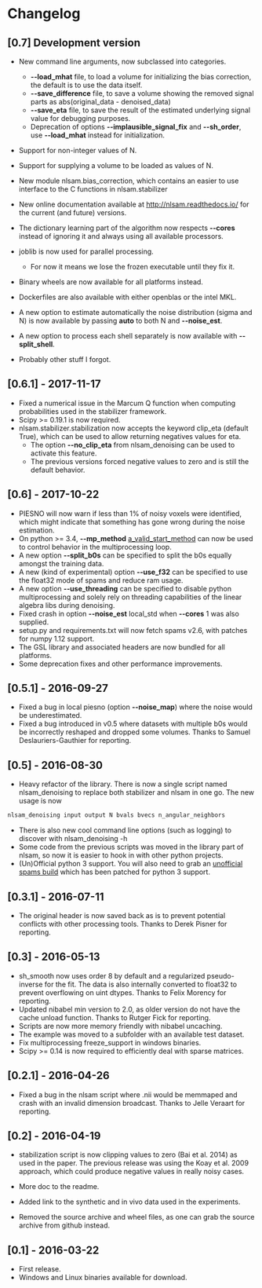 # Changelog

## [0.7] Development version

- New command line arguments, now subclassed into categories.
    + __--load_mhat__ file, to load a volume for initializing the bias correction, the default is to use the data itself.
    + __--save_difference__ file, to save a volume showing the removed signal parts as abs(original_data - denoised_data)
    + __--save_eta__ file, to save the result of the estimated underlying signal value for debugging purposes.
    + Deprecation of options __--implausible_signal_fix__ and __--sh_order__, use __--load_mhat__ instead for initialization.

- Support for non-integer values of N.
- Support for supplying a volume to be loaded as values of N.
- New module nlsam.bias_correction, which contains an easier to use interface to the C functions in nlsam.stabilizer
- New online documentation available at http://nlsam.readthedocs.io/ for the current (and future) versions.
- The dictionary learning part of the algorithm now respects **--cores** instead of ignoring it and always using all available processors.
- joblib is now used for parallel processing.
    - For now it means we lose the frozen executable until they fix it.
- Binary wheels are now available for all platforms instead.
- Dockerfiles are also available with either openblas or the intel MKL.
- A new option to estimate automatically the noise distribution (sigma and N) is now available by passing **auto** to both N and **--noise_est**.
- A new option to process each shell separately is now available with **--split_shell**.
- Probably other stuff I forgot.

## [0.6.1] - 2017-11-17
- Fixed a numerical issue in the Marcum Q function when computing probabilities used in the stabilizer framework.
- Scipy >= 0.19.1 is now required.
- nlsam.stabilizer.stabilization now accepts the keyword clip_eta (default True), which can be used to allow returning negatives values for eta.
    - The option __--no_clip_eta__ from nlsam_denoising can be used to activate this feature.
    - The previous versions forced negative values to zero and is still the default behavior.

## [0.6] - 2017-10-22

- PIESNO will now warn if less than 1% of noisy voxels were identified, which might indicate that something has gone wrong during the noise estimation.
- On python >= 3.4, __--mp_method__ [a_valid_start_method](https://docs.python.org/3/library/multiprocessing.html#contexts-and-start-methods) can now be used to control behavior in the multiprocessing loop.
- A new option __--split_b0s__ can be specified to split the b0s equally amongst the training data.
- A new (kind of experimental) option __--use_f32__ can be specified to use the float32 mode of spams and reduce ram usage.
- A new option __--use_threading__ can be specified to disable python multiprocessing and solely rely on threading capabilities of the linear algebra libs during denoising.
- Fixed crash in option __--noise_est__ local_std when __--cores__ 1 was also supplied.
- setup.py and requirements.txt will now fetch spams v2.6, with patches for numpy 1.12 support.
- The GSL library and associated headers are now bundled for all platforms.
- Some deprecation fixes and other performance improvements.

## [0.5.1] - 2016-09-27

- Fixed a bug in local piesno (option __--noise_map__) where the noise would be underestimated.
- Fixed a bug introduced in v0.5 where datasets with multiple b0s would be incorrectly reshaped and dropped some volumes. Thanks to Samuel Deslauriers-Gauthier for reporting.

## [0.5] - 2016-08-30

- Heavy refactor of the library. There is now a single script named nlsam_denoising
to replace both stabilizer and nlsam in one go.
The new usage is now

~~~bash
nlsam_denoising input output N bvals bvecs n_angular_neighbors
~~~

- There is also new cool command line options (such as logging) to discover with nlsam_denoising -h
- Some code from the previous scripts was moved in the library part of nlsam,
so now it is easier to hook in with other python projects.
- (Un)Official python 3 support. You will also need to grab an
[unofficial spams build](https://github.com/samuelstjean/spams-python/releases) which has been patched for python 3 support.

## [0.3.1] - 2016-07-11

- The original header is now saved back as is to prevent potential conflicts
with other processing tools. Thanks to Derek Pisner for reporting.

## [0.3] - 2016-05-13

- sh_smooth now uses order 8 by default and a regularized pseudo-inverse for the fit.
The data is also internally converted to float32 to prevent overflowing on uint dtypes. Thanks to Felix Morency for reporting.
- Updated nibabel min version to 2.0, as older version do not have the cache unload function. Thanks to Rutger Fick for reporting.
- Scripts are now more memory friendly with nibabel uncaching.
- The example was moved to a subfolder with an available test dataset.
- Fix multiprocessing freeze_support in windows binaries.
- Scipy >= 0.14 is now required to efficiently deal with sparse matrices.

## [0.2.1] - 2016-04-26

- Fixed a bug in the nlsam script where .nii would be memmaped and crash with an invalid dimension broadcast. Thanks to Jelle Veraart for reporting.

## [0.2] - 2016-04-19

- stabilization script is now clipping values to zero (Bai et al. 2014) as used in the paper.
The previous release was using the Koay et al. 2009 approach, which could produce negative values in really noisy cases.

- More doc to the readme.
- Added link to the synthetic and in vivo data used in the experiments.
- Removed the source archive and wheel files, as one can grab the source archive from github instead.

## [0.1] - 2016-03-22

- First release.
- Windows and Linux binaries available for download.
